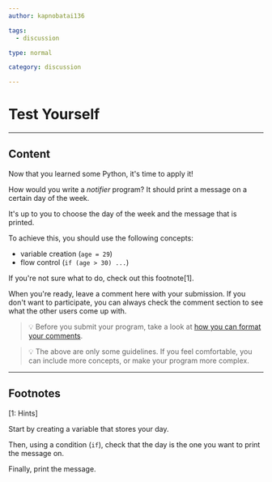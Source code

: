 ```yaml
---
author: kapnobatai136

tags:
  - discussion

type: normal

category: discussion

---
```


# Test Yourself

---

## Content

Now that you learned some Python, it's time to apply it!

How would you write a *notifier* program? It should print a message on a certain day of the week.

It's up to you to choose the day of the week and the message that is printed.

To achieve this, you should use the following concepts:
- variable creation (`age = 29`)
- flow control (`if (age > 30) ...`)

If you're not sure what to do, check out this footnote[1].

When you're ready, leave a comment here with your submission. If you don't want to participate, you can always check the comment section to see what the other users come up with.

> 💡 Before you submit your program, take a look at [how you can format your comments](https://www.enki.com/glossary/general/markdown-formatting).

> 💡 The above are only some guidelines. If you feel comfortable, you can include more concepts, or make your program more complex.

---

## Footnotes

[1: Hints]

Start by creating a variable that stores your day. 

Then, using a condition (`if`), check that the day is the one you want to print the message on.

Finally, print the message.
